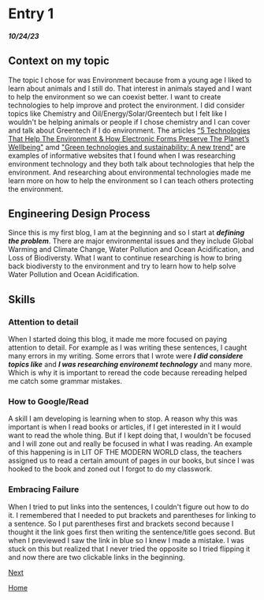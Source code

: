 # Entry 1
##### 10/24/23

## Context on my topic
The topic I chose for was Environment because from a young age I liked to learn about animals and I still do. That interest in animals stayed and I want to help the environment so we can coexist better. I want to create technologies to help improve and protect the environment. I did consider topics like Chemistry and Oil/Energy/Solar/Greentech but I felt like I wouldn't be helping animals or people if I chose chemistry and I can cover and talk about Greentech if I do environment. The articles ["5 Technologies That Help The Environment & How Electronic Forms Preserve The Planet’s Wellbeing"](https://www.doforms.com/technologies-that-help-environment/) amd ["Green technologies and sustainability: A new trend"](https://www.sciencedirect.com/science/article/pii/S2949736123000015#:~:text=Green%20energy%20technologies,and%20hydrogen%2D%20powered%20vehicles%20solution) are examples of informative websites that I found when I was researching environment technology and they both talk about technologies that help the environment. And researching about environmental technologies made me learn more on how to help the environment so I can teach others protecting the environment.  

## Engineering Design Process
Since this is my first blog, I am at the beginning and so I start at ***defining the problem***. There are major environmental issues and they include Global Warming and Climate Change, Water Pollution and Ocean Acidification, and Loss of Biodiversty. What I want to continue researching is how to bring back biodiversty to the environment and try to learn how to help solve Water Pollution and Ocean Acidification. 
## Skills

### Attention to detail
When I started doing this blog, it made me more focused on paying attention to detail. For example as I was writing these sentences, I caught many errors in my writing. Some errors that I wrote were ***I did considere topics like*** and ***I was researching environemt technology*** and many more. Which is why it is important to reread the code because rereading helped me catch some grammar mistakes.
### How to Google/Read
A skill I am developing is learning when to stop. A reason why this was important is when I read books or articles, if I get interested in it I would want to read the whole thing. But if I kept doing that, I wouldn't be focused and I will zone out and really be focused in what I was reading. An example of this happening is in LIT OF THE MODERN WORLD class, the teachers assigned us to read a certain amount of pages in our books, but since I was hooked to the book and zoned out I forgot to do my classwork.
### Embracing Failure
When I tried to put links into the sentences, I couldn't figure out how to do it. I remembered that I needed to put brackets and parentheses for linking to a sentence. So I put parentheses first and brackets second because I thought it the link goes first then writing the sentence/title goes second. But when I previewed I saw the link in blue so I knew I made a mistake. I was stuck on this but realized that I never tried the opposite so I tried flipping it and now there are two clickable links in the beginning.

[Next](entry02.md)

[Home](../README.md)
